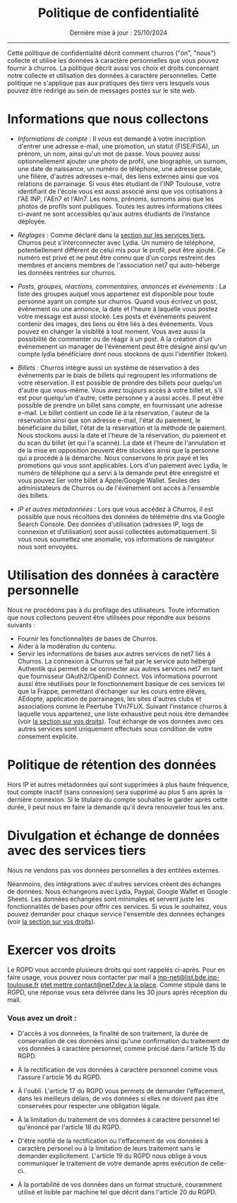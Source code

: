 <!--
    doc CNIL
- https://www.cnil.fr/fr/reglement-europeen-protection-donnees
- https://www.cnil.fr/fr/passer-laction/les-durees-de-conservation-des-donnees

    Exemples de bons élèves
- https://talents.ssi.gouv.fr/pages/politique-de-confidentialite-0c7787af-36a3-4e13-8dbb-233c975ee4de
- https://mastodon.social/privacy-policy
- https://posteo.de/fr/site/declaration_protection_donnees
-->

# <center> Politique de confidentialité </center>

<center> Dernière mise à jour : 25/10/2024 </center>

---

Cette politique de confidentialité décrit comment churros ("on", "nous") collecte et utilise les données à caractère personnelles que vous pouvez fournir à churros. La politique décrit aussi vos choix et droits concernant notre collecte et utilisation des données à caractère personnelles. Cette politique ne s'applique pas aux pratiques des tiers vers lesquels vous pouvez être redirigé au sein de messages postés sur le site web.

# Informations que nous collectons

- _Informations de compte_ : Il vous est demandé à votre inscription d'entrer une adresse e-mail, une promotion, un statut (FISE/FISA), un prénom, un nom, ainsi qu'un mot de passe. Vous pouvez aussi optionnellement ajouter une photo de profil, une biographie, un surnom, une date de naissance, un numéro de téléphone, une adresse postale, une filière, d'autres adresses e-mail, des liens externes ainsi que vos relations de parrainage. Si vous êtes étudiant de l'INP Toulouse, votre identifiant de l'école vous est aussi associé ainsi que vos cotisations à l'AE INP, l'AEn7 et l'AIn7. Les noms, prénoms, surnoms ainsi que les photos de profils sont publiques. Toutes les autres informations citées ci-avant ne sont accessibles qu'aux autres étudiants de l'instance déployée.

- _Réglages_ : Comme déclaré dans la [section sur les services tiers](#divulgation-et-échange-de-données-avec-des-services-tiers), Churros peut s'interconnecter avec Lydia. Un numéro de téléphone, potentiellement différent de celui mis pour le profil, peut être ajouté. Ce numéro est privé et ne peut être connu que d'un corps restreint des membres et anciens membres de l'association net7 qui auto-héberge les données rentrées sur churros.

- _Posts, groupes, réactions, commentaires, annonces et événements_ : La liste des groupes auquel vous appartenez est disponible pour toute personne ayant un compte sur churros. Quand vous écrivez un post, événement ou une annonce, la date et l'heure à laquelle vous postez votre message est aussi stocké. Les posts et événements peuvent contenir des images, des liens ou être liés à des événements. Vous pouvez en changer la visiblité à tout moment. Vous avez aussi la possibilité de commenter ou de réagir à un post. A la création d'un événemenent un manager de l'événement peut être désigné ainsi qu'un compte lydia bénéficiaire dont nous stockons de quoi l'identifier (token).

- _Billets_ : Churros intègre aussi un système de réservation à des événements par le biais de billets qui regroupent les informations de votre réservation. Il est possible de prendre des billets pour quelqu'un d'autre que vous-même. Vous avez toujours accès à votre billet et, s'il est pour quelqu'un d'autre, cette personne y a aussi accès. Il peut être possible de prendre un billet sans compte, en fournissant une adresse e-mail. Le billet contient un code lié à la réservation, l'auteur de la réservation ainsi que son adresse e-mail, l'état du paiement, le bénéficiaire du billet, l'état de la réservation et la méthode de paiement. Nous stockons aussi la date et l'heure de la réservation, du paiement et du scan du billet (et qui l'a scanné). La date et l'heure de l'annulation et de la mise en opposition peuvent être stockées ainsi que la personne qui a procédé à la démarche. Nous conservons le prix payé et les promotions qui vous sont applicables. Lors d'un paiement avec Lydia, le numéro de téléphone qui a servi à la demande peut être enregistré et vous pouvez lier votre billet à Apple/Google Wallet. Seules des administateurs de Churros ou de l'événement ont accès à l'ensemble des billets.

- _IP et autres métadonnées_ : Lors que vous accédez à Churros, il est possible que nous récoltons des données de télémétrie dns via Google Search Console. Des données d'utilisation (adresses IP, logs de connexion et d’utilisation) sont aussi collectées automatiquement. Si vous nous soumettez une anomalie, vos informations de navigateur nous sont envoyées.

# Utilisation des données à caractère personnelle

Nous ne procédons pas à du profilage des utilisateurs. Toute information que nous collectons peuvent être utilisées pour répondre aux besoins suivants :

- Fournir les fonctionnalités de bases de Churros.
- Aider à la modération du contenu.
- Servir les informations de bases aux autres services de net7 liés à Churros. La connexion à Churros se fait par le service auto hébergé Authentik qui permet de se connecter aux autres services net7 en tant que fournisseur OAuth2/OpenID Connect. Vos informations pourront aussi être réutilisés pour le fonctionnement basique de ces services tel que la Frappe, permettant d'échanger sur les cours entre élèves, AEdopte, application de parrainages, les sites d'autres clubs et associations comme le Peertube TVn7FLiX. Suivant l'instance churros à laquelle vous appartenez, une liste exhaustive peut nous être demandée (voir [la section sur vos droits](#exercer-vos-droits)). Tout échange de vos données avec ces autres services sont uniquement effectués sous condition de votre consement explicite.

# Politique de rétention des données

Hors IP et autres métadonnées qui sont supprimées à plus haute fréquence, tout compte inactif (sans connexion) sera supprimé au plus 5 ans après la dernière connexion. Si le titulaire du compte souhaites le garder après cette durée, il peut nous en faire la demande qu'il devra renouveler tous les ans. 

# Divulgation et échange de données avec des services tiers

Nous ne vendons pas vos données personnelles à des entitées externes.

Néanmoins, des intégrations avec d'autres services créent des échanges de données. Nous échangeons avec Lydia, Paypal, Google Wallet et Google Sheets. Les données échangées sont minimales et servent juste les fonctionnalités de bases pour offrir ces services. Si vous le souhaitez, vous pouvez demander pour chaque service l'ensemble des données échanges (voir [la section sur vos droits](#exercer-vos-droits)).

# Exercer vos droits

Le RGPD vous accorde plusieurs droits qui sont rappelés ci-après. Pour en faire usage, vous pouvez nous contacter par mail à inp-net@list.bde.inp-toulouse.fr <ins>ptet mettre contact@net7.dev à la place</ins>. Comme stipulé dans le RGPD, une réponse vous sera délivrée dans les 30 jours après réception du mail.

### Vous avez un droit :

- D'accès à vos donneées, la finalité de son traitement, la durée de conservation de ces données ainsi qu'une confirmation du traitement de vos données à caractère personnel, comme précisé dans l'article 15 du RGPD.

- À la rectification de vos données à caractère personnel comme vous l'assure l'article 16 du RGPD.

- À l'oubli. L'article 17 du RGPD vous permets de demander l'effacement, dans les meilleurs délais, de vos données si elles ne doivent pas être conservées pour respecter une obligation légale.
- À la limitation du traitement de vos données à caractère personnel tel qu'énoncé par l'article 18 du RGPD.

- D'être notifié de la rectification ou l'effacement de vos données à caractère personel ou à la limitation de leurs traitement sans le demander explicitement. L'article 19 du RGPD nous oblige à vous communiquer le traitement de votre demande après exécution de celle-ci.

- À la portabilité de vos données dans un format structuré, couramment utilisé et lisible par machine tel que décrit dans l'article 20 du RGPD.
